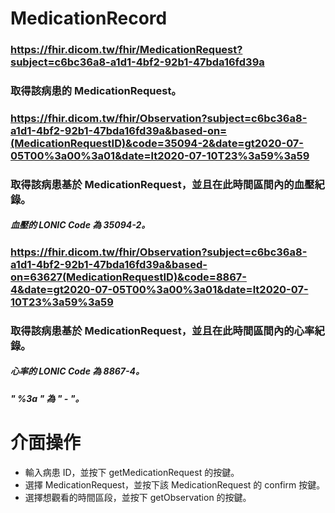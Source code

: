 # MedicationRecord

### https://fhir.dicom.tw/fhir/MedicationRequest?subject=c6bc36a8-a1d1-4bf2-92b1-47bda16fd39a
### 取得該病患的 MedicationRequest。

### https://fhir.dicom.tw/fhir/Observation?subject=c6bc36a8-a1d1-4bf2-92b1-47bda16fd39a&based-on=(MedicationRequestID)&code=35094-2&date=gt2020-07-05T00%3a00%3a01&date=lt2020-07-10T23%3a59%3a59
### 取得該病患基於 MedicationRequest，並且在此時間區間內的血壓紀錄。
##### 血壓的 LONIC Code 為 35094-2。

### https://fhir.dicom.tw/fhir/Observation?subject=c6bc36a8-a1d1-4bf2-92b1-47bda16fd39a&based-on=63627(MedicationRequestID)&code=8867-4&date=gt2020-07-05T00%3a00%3a01&date=lt2020-07-10T23%3a59%3a59
### 取得該病患基於 MedicationRequest，並且在此時間區間內的心率紀錄。
##### 心率的 LONIC Code 為 8867-4。

##### " %3a " 為 " - "。



# 介面操作

* 輸入病患 ID，並按下 getMedicationRequest 的按鍵。
* 選擇 MedicationRequest，並按下該 MedicationRequest 的 confirm 按鍵。
* 選擇想觀看的時間區段，並按下 getObservation 的按鍵。
